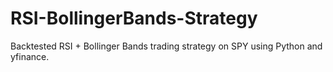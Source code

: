 # RSI-BollingerBands-Strategy
Backtested RSI + Bollinger Bands trading strategy on SPY using Python and yfinance.
